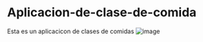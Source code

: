 # Aplicacion-de-clase-de-comida
Esta es un aplicacicon de clases de comidas
![image](https://github.com/user-attachments/assets/0753a9fd-0b00-4a90-898c-7d3821bd261b)

